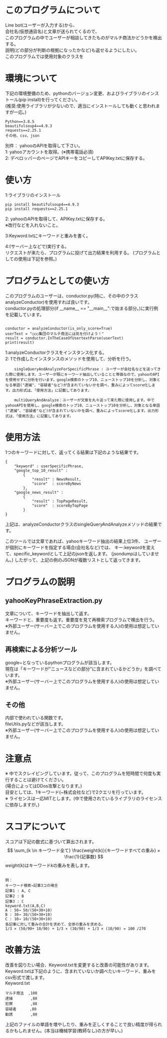 
# このプログラムについて
Line bot(ユーザーが入力する)から、  
会社名(仮想通貨名)と文章が送られてくるので、  
このプログラムの中でユーザーが相談してきたものがマルチ商法かどうかを検出する。  
説明(どの部分が判断の根拠になったかなど)も返せるようにしたい。  
このプログラムでは使用対象のクラスを

# 環境について
下記の環境整備のため、pythonのバージョン変更、およびライブラリのインストール(pip install)を行ってください。  
(推奨:使用ライブラリが少ないので、適当にインストールしても動くと思われますが一応。)  
```
Python==3.8.5  
beautifulsoup4==4.9.3  
requests==2.25.1  
その他、csv、json
```
別件：
yahooのAPIを取得して下さい。  
1: yahooアカウントを取得。(※携帯電話必須)  
2: デベロッパーのページでAPIキーをコピーしてAPIKey.txtに保存する。  

# 使い方
1:ライブラリのインストール  
```
pip install beautifulsoup4==4.9.3  
pip install requests==2.25.1
```
2: yahooのAPIを取得して、APIKey.txtに保存する。  
※改行などを入れないこと。

3:Keyword.txtにキーワードと重みを書く。  

4:(サーバー上などで)実行する。  
リクエストが来たら、プログラムに投げて出力結果を利用する。
(プログラムとしての使用は下記を参照。)

# プログラムとしての使い方
このプログラムのユーザーは、conductor.py(特に、その中のクラスanalyzeConductor)を使用すれば良いです。  
conductor.pyの処理部分(if \_\_name\_\_ == "\_\_main\_\_":で始まる部分。)に実行例を記載しています。

```

conductor = analyzeConductor(is_only_score=True)
userText = "○○○集団のマルチ商法には気を付けよう！"
result = conductor.InTheCaseOfUsertextParse(userText)
print(result)
```

1:analyzeConductorクラスをインスタンス化する。  
2: 1で作成したインスタンスのメソッドを使用して、分析を行う。
```
    singleQueryAndAnalyzeForSpecificPhrase : ユーザーが会社名などを送ってきた際に使用します。ユーザーが既にキーワード抽出していることと等価なので、yahooのAPIを使用せずに分析を行います。google検索のトップ10、ニューストップ10を分析し、対象となる単語("逮捕"、"容疑者"など)が含まれていないかを調べ、重みによってscore化します。出力形式は、「使用方法」に記載してあります。  
    
    multiQueryAndAnalyze：ユーザーが文章を丸々送って来た際に使用します。中でyahooAPIを使用し、google検索のトップ10、ニューストップ10を分析し、対象となる単語("逮捕"、"容疑者"など)が含まれていないかを調べ、重みによってscore化します。出力形式は、「使用方法」に記載してあります。 

```
# 使用方法
1つのキーワードに対して、返ってくる結果は下記のような結果です。
```
{   
    "keyword" : userSpecificPhrase,
    "google_top_10_result" : 
        {
            "result" : NewsResult,
            "score"  : scoreByNews
        },
    "google_news_result" : 
        {
            "result" : TopPageResult,
            "score"  : scoreByTopPage
        }
}
```
上記は、analyzeConductorクラスのsingleQueryAndAnalyzeメソッドの結果です。

このツールでは文章であれば、yahooキーワード抽出の結果上位3件、
ユーザーが個別にキーワードを指定する場合(会社名など)では、
キー:keywordを変えて、specific_keywordとして上記のjsonを返します。
(jsondumpはしていません。)
したがって、上記の例のJSONが複数リストとして返ってきます。

# プログラムの説明

## yahooKeyPhraseExtraction.py
文章について、キーワードを抽出して返す。  
キーワードと、重要度も返す。重要度を見て再検索プログラムで検出を行う。  
※外部ユーザー(サーバー上でこのプログラムを使用する人)の使用は想定していません。

## 再検索による分析ツール
google~となっているpythonプログラムが該当します。  
現在は「キーワードが"ニュースなどの部分"に含まれているかどうか」を調べています。  
※外部ユーザー(サーバー上でこのプログラムを使用する人)の使用は想定していません。

## その他
内部で使われている関数です。  
fileUtils.pyなどが該当します。  
※外部ユーザー(サーバー上でこのプログラムを使用する人)の使用は想定していません。


# 注意点
※ 中でスクレイピングしています。従って、このプログラムを短時間で何度も実行することは避けてください。  
(場合によってはDDos攻撃となります。)  
目安としては、1キーワード(~株式会社など)で2クエリを行っています。  
※ ライセンスは一応MITとします。(中で使用されているライブラリのライセンスに依存しますが。)

# スコアについて
スコアは下記の数式に基づいて算出されます。
$$ \sum_{k \in キーワード全て} \frac{weight(k)}{キーワードすべての重み} × \frac{1}{記事数} $$
$weight(k)$はキーワード$k$の重みを表します。
```

例：
キーワード検索→記事3コの場合
記事1 : A, C
記事2 : B
記事3 : C
keyword.txt(A,B,C)
A : 50→ 50/(50+30+10)
B : 30→ 30/(50+30+10)
C : 10→ 10/(50+30+10)
各記事に対して重みの合計を求めて、全体の重みを求める。
1/3 × (50/90+ 10/90) + 1/3 × (30/90) + 1/3 × (10/90) = 100 /270
```

# 改善方法  
改善を図りたい場合、Keyword.txtを変更すると改善の可能性があります。  
Keyword.txtは下記のように、含まれていないか調べたいキーワード、重みをcsv形式で渡します。  
Keyword.txt
```
マルチ商法  ,100
逮捕        ,80
犯罪        ,80
容疑者      ,80
勧誘        ,80
```
上記のファイルの単語を増やしたり、重みを正しくすることで良い精度が得られるかもしれません。(本当は機械学習(教師なし)の方が早い。)

# 